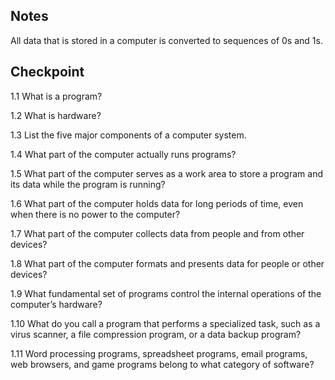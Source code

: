 ## Notes
All data that is stored in a computer is converted to sequences of 0s
and 1s.

## Checkpoint
1.1 What is a program?

1.2 What is hardware?

1.3 List the five major components of a computer system.

1.4 What part of the computer actually runs programs?

1.5 What part of the computer serves as a work area to store a program and its data while the program is running?
    
1.6 What part of the computer holds data for long periods of time, even when there is
    no power to the computer?

1.7 What part of the computer collects data from people and from other devices?

1.8 What part of the computer formats and presents data for people or other
    devices?

1.9 What fundamental set of programs control the internal operations of the
    computer’s hardware?
  
1.10 What do you call a program that performs a specialized task, such as a virus
    scanner, a file compression program, or a data backup program?
    
1.11 Word processing programs, spreadsheet programs, email programs, web browsers,
    and game programs belong to what category of software?